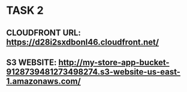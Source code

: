 # TASK 2
## CLOUDFRONT URL: https://d28i2sxdbonl46.cloudfront.net/
## S3 WEBSITE: http://my-store-app-bucket-9128739481273498274.s3-website-us-east-1.amazonaws.com/
